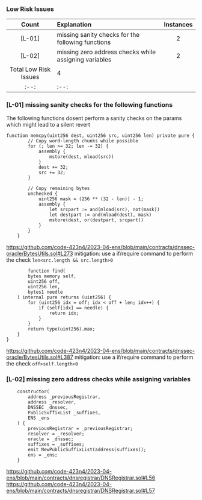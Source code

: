 ### Low Risk Issues
| Count | Explanation | Instances |
|:--:|:-------|:--:|
| [L-01] | missing sanity checks for the following functions | 2 |
| [L-02] | missing zero address checks while assigning variables | 2 |
| Total Low Risk Issues | 4 |
|:--:|:--:|

### [L-01]  missing sanity checks for the following functions  
The following functions dosent perform a sanity checks on the params which might lead to a silent revert
```solidity
function memcpy(uint256 dest, uint256 src, uint256 len) private pure {
        // Copy word-length chunks while possible
        for (; len >= 32; len -= 32) {
            assembly {
                mstore(dest, mload(src))
            }
            dest += 32;
            src += 32;
        }

        // Copy remaining bytes
        unchecked {
            uint256 mask = (256 ** (32 - len)) - 1;
            assembly {
                let srcpart := and(mload(src), not(mask))
                let destpart := and(mload(dest), mask)
                mstore(dest, or(destpart, srcpart))
            }
        }
    }
```
https://github.com/code-423n4/2023-04-ens/blob/main/contracts/dnssec-oracle/BytesUtils.sol#L273
mitigation: use a if/require command to perform the check `len<src.length && src.length>0`
```solidity 
        function find(
        bytes memory self,
        uint256 off,
        uint256 len,
        bytes1 needle
    ) internal pure returns (uint256) {
        for (uint256 idx = off; idx < off + len; idx++) {   
            if (self[idx] == needle) {
                return idx;
            }
        }
        return type(uint256).max;
    }
}
```
https://github.com/code-423n4/2023-04-ens/blob/main/contracts/dnssec-oracle/BytesUtils.sol#L387
mitigation: use a if/require command to perform the check `off>self.length>0`

### [L-02]  missing zero address checks while assigning variables 
```solidity
    constructor(
        address _previousRegistrar,
        address _resolver,
        DNSSEC _dnssec,
        PublicSuffixList _suffixes,
        ENS _ens
    ) {
        previousRegistrar = _previousRegistrar;
        resolver = _resolver;
        oracle = _dnssec;
        suffixes = _suffixes;
        emit NewPublicSuffixList(address(suffixes));
        ens = _ens;
    }
```
https://github.com/code-423n4/2023-04-ens/blob/main/contracts/dnsregistrar/DNSRegistrar.sol#L56
https://github.com/code-423n4/2023-04-ens/blob/main/contracts/dnsregistrar/DNSRegistrar.sol#L57